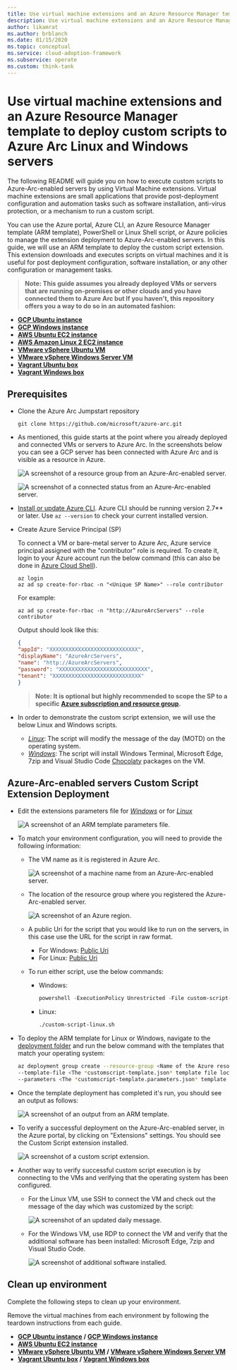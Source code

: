 ```yaml
---
title: Use virtual machine extensions and an Azure Resource Manager template to deploy custom scripts to Azure Arc Linux and Windows servers
description: Use virtual machine extensions and an Azure Resource Manager template to deploy custom scripts to Azure Arc Linux and Windows servers.
author: likamrat
ms.author: brblanch
ms.date: 01/15/2020
ms.topic: conceptual
ms.service: cloud-adoption-framework
ms.subservice: operate
ms.custom: think-tank
---
```


# Use virtual machine extensions and an Azure Resource Manager template to deploy custom scripts to Azure Arc Linux and Windows servers

The following README will guide you on how to execute custom scripts to Azure-Arc-enabled servers by using Virtual Machine extensions. Virtual machine extensions are small applications that provide post-deployment configuration and automation tasks such as software installation, anti-virus protection, or a mechanism to run a custom script.

You can use the Azure portal, Azure CLI, an Azure Resource Manager template (ARM template), PowerShell or Linux Shell script, or Azure policies to manage the extension deployment to Azure-Arc-enabled servers. In this guide, we will use an ARM template to deploy the custom script extension. This extension downloads and executes scripts on virtual machines and it is useful for post deployment configuration, software installation, or any other configuration or management tasks.

> **Note: This guide assumes you already deployed VMs or servers that are running on-premises or other clouds and you have connected them to Azure Arc but If you haven't, this repository offers you a way to do so in an automated fashion:**

* **[GCP Ubuntu instance](./gcp-terraform-ubuntu/)**
* **[GCP Windows instance](./gcp-terraform-windows/)**
* **[AWS Ubuntu EC2 instance](./aws-terraform-ubuntu/)**
* **[AWS Amazon Linux 2 EC2 instance](./aws-terraform-al2/)**
* **[VMware vSphere Ubuntu VM](./vmware-terraform-ubuntu/)**
* **[VMware vSphere Windows Server VM](./vmware-terraform-winsrv/)**
* **[Vagrant Ubuntu box](./local-vagrant-ubuntu/)**
* **[Vagrant Windows box](./local-vagrant-windows/)**

## Prerequisites

* Clone the Azure Arc Jumpstart repository

    ```console
    git clone https://github.com/microsoft/azure-arc.git
    ```

* As mentioned, this guide starts at the point where you already deployed and connected VMs or servers to Azure Arc. In the screenshots below you can see a GCP server has been connected with Azure Arc and is visible as a resource in Azure.

    ![A screenshot of a resource group from an Azure-Arc-enabled server.](./img/arc-vm-extension-custom-script/resource-group.png)

    ![A screenshot of a connected status from an Azure-Arc-enabled server.](./img/arc-vm-extension-custom-script/connected-status.png)

* [Install or update Azure CLI](https://docs.microsoft.com/cli/azure/install-azure-cli?view=azure-cli-latest). Azure CLI should be running version 2.7** or later. Use ```az --version``` to check your current installed version.

* Create Azure Service Principal (SP)

    To connect a VM or bare-metal server to Azure Arc, Azure service principal assigned with the "contributor" role is required. To create it, login to your Azure account run the below command (this can also be done in [Azure Cloud Shell](https://shell.azure.com/)).

    ```console
    az login
    az ad sp create-for-rbac -n "<Unique SP Name>" --role contributor
    ```

    For example:

    ```console
    az ad sp create-for-rbac -n "http://AzureArcServers" --role contributor
    ```

    Output should look like this:

    ```json
    {
    "appId": "XXXXXXXXXXXXXXXXXXXXXXXXXXXX",
    "displayName": "AzureArcServers",
    "name": "http://AzureArcServers",
    "password": "XXXXXXXXXXXXXXXXXXXXXXXXXXXX",
    "tenant": "XXXXXXXXXXXXXXXXXXXXXXXXXXXX"
    }
    ```

    > **Note: It is optional but highly recommended to scope the SP to a specific [Azure subscription and resource group](https://docs.microsoft.com/cli/azure/ad/sp?view=azure-cli-latest).**

* In order to demonstrate the custom script extension, we will use the below Linux and Windows scripts.
  * [*Linux*](https://github.com/microsoft/azure-arc/blob/main/azure-arc-servers-jumpstart/scripts/custom-script-linux.sh): The script will modify the message of the day (MOTD) on the operating system.
  * [*Windows*](https://github.com/microsoft/azure-arc/blob/main/azure-arc-servers-jumpstart/scripts/custom-script-windows.ps1): The script will install Windows Terminal, Microsoft Edge, 7zip and Visual Studio Code [Chocolaty](https://chocolatey.org/) packages on the VM.

## Azure-Arc-enabled servers Custom Script Extension Deployment

* Edit the extensions parameters file for [*Windows*](https://github.com/microsoft/azure-arc/blob/main/azure-arc-servers-jumpstart/extensions/arm/customscript-templatewindows.parameters.json) or for [*Linux*](https://github.com/microsoft/azure-arc/blob/main/azure-arc-servers-jumpstart/extensions/arm/customscript-templatelinux.parameters.json)

   ![A screenshot of an ARM template parameters file.](./img/arc-vm-extension-custom-script/parameters-file.png)

* To match your environment configuration, you will need to provide the following information:

  * The VM name as it is registered in Azure Arc.

    ![A screenshot of a machine name from an Azure-Arc-enabled server.](./img/arc-vm-extension-custom-script/machine-name.png)

  * The location of the resource group where you registered the Azure-Arc-enabled server.

    ![A screenshot of an Azure region.](./img/arc-vm-extension-custom-script/azure-region.png)

  * A public Uri for the script that you would like to run on the servers, in this case use the URL for the script in raw format.
    * For Windows: [Public Uri](https://raw.githubusercontent.com/microsoft/azure-arc/main/azure-arc-servers-jumpstart/scripts/custom-script-windows.ps1)
    * For Linux: [Public Uri](https://raw.githubusercontent.com/microsoft/azure-arc/main/azure-arc-servers-jumpstart/scripts/custom-script-linux.sh)

  * To run either script, use the below commands:

    * Windows:

         ```powershell
         powershell -ExecutionPolicy Unrestricted -File custom-script-windows.ps1
         ```

    * Linux:

         ```bash
         ./custom-script-linux.sh
         ```

* To deploy the ARM template for Linux or Windows, navigate to the [deployment folder](https://github.com/microsoft/azure-arc/tree/main/azure-arc-servers-jumpstart/extensions/arm) and run the below command with the templates that match your operating system:

    ```bash
    az deployment group create --resource-group <Name of the Azure resource group> \
    --template-file <The *customscript-template.json* template file location for Linux or Windows> \
    --parameters <The *customscript-template.parameters.json* template file location>
    ```

* Once the template deployment has completed it's run, you should see an output as follows:

    ![A screenshot of an output from an ARM template.](./img/arc-vm-extension-custom-script/output.png)

* To verify a successful deployment on the Azure-Arc-enabled server, in the Azure portal, by clicking on "Extensions" settings. You should see the Custom Script extension installed.

    ![A screenshot of a custom script extension.](./img/arc-vm-extension-custom-script/custom-script-extension.png)

* Another way to verify successful custom script execution is by connecting to the VMs and verifying that the operating system has been configured.

  * For the Linux VM, use SSH to connect the VM and check out the message of the day which was customized by the script:

    ![A screenshot of an updated daily message.](./img/arc-vm-extension-custom-script/daily-message.png)

  * For the Windows VM, use RDP to connect the VM and verify that the additional software has been installed: Microsoft Edge, 7zip and Visual Studio Code.

    ![A screenshot of additional software installed.](./img/arc-vm-extension-custom-script/additional-software.png)

## Clean up environment

Complete the following steps to clean up your environment.

Remove the virtual machines from each environment by following the teardown instructions from each guide.

* **[GCP Ubuntu instance](./gcp-terraform-ubuntu/) / [GCP Windows instance](./gcp-terraform-windows/)**
* **[AWS Ubuntu EC2 instance](./aws-terraform-ubuntu/)**
* **[VMware vSphere Ubuntu VM](./vmware-terraform-ubuntu/) / [VMware vSphere Windows Server VM](./vmware-terraform-winsrv/)**
* **[Vagrant Ubuntu box](./local-vagrant-ubuntu/) / [Vagrant Windows box](./local-vagrant-windows/)**
